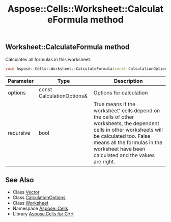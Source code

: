 ﻿---
title: Aspose::Cells::Worksheet::CalculateFormula method
linktitle: CalculateFormula
second_title: Aspose.Cells for C++ API Reference
description: 'Aspose::Cells::Worksheet::CalculateFormula method. Calculates all formulas in this worksheet in C++.'
type: docs
weight: 11800
url: /cpp/aspose.cells/worksheet/calculateformula/
---
## Worksheet::CalculateFormula method


Calculates all formulas in this worksheet.

```cpp
void Aspose::Cells::Worksheet::CalculateFormula(const CalculationOptions &options, bool recursive)
```


| Parameter | Type | Description |
| --- | --- | --- |
| options | const CalculationOptions\& | Options for calculation |
| recursive | bool | True means if the worksheet' cells depend on the cells of other worksheets, the dependent cells in other worksheets will be calculated too. False means all the formulas in the worksheet have been calculated and the values are right. |

## See Also

* Class [Vector](../../vector/)
* Class [CalculationOptions](../../calculationoptions/)
* Class [Worksheet](../)
* Namespace [Aspose::Cells](../../)
* Library [Aspose.Cells for C++](../../../)

